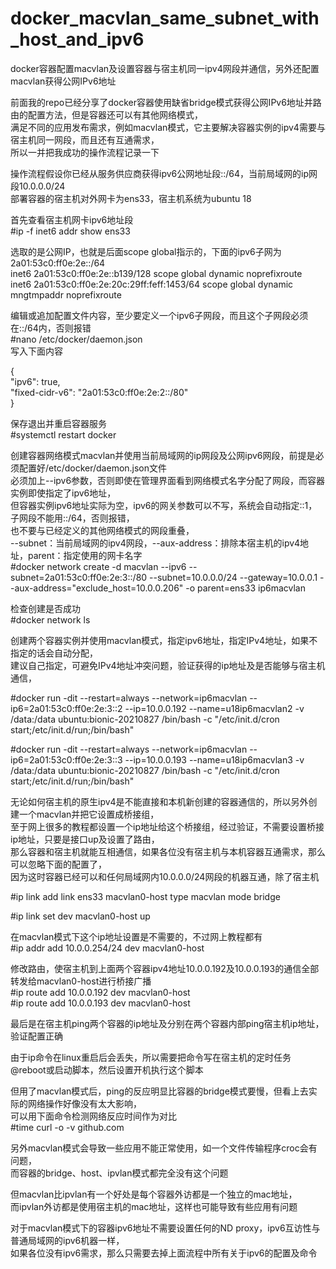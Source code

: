 # docker_macvlan_same_subnet_with_host_and_ipv6 
docker容器配置macvlan及设置容器与宿主机同一ipv4网段并通信，另外还配置macvlan获得公网IPv6地址 
  
前面我的repo已经分享了docker容器使用缺省bridge模式获得公网IPv6地址并路由的配置方法，但是容器还可以有其他网络模式，  
满足不同的应用发布需求，例如macvlan模式，它主要解决容器实例的ipv4需要与宿主机同一网段，而且还有互通需求，  
所以一并把我成功的操作流程记录一下  
  
操作流程假设你已经从服务供应商获得ipv6公网地址段::/64，当前局域网的ip网段10.0.0.0/24  
部署容器的宿主机对外网卡为ens33，宿主机系统为ubuntu 18  
  
首先查看宿主机网卡ipv6地址段  
#ip -f inet6 addr show ens33  
  
选取的是公网IP，也就是后面scope global指示的，下面的ipv6子网为2a01:53c0:ff0e:2e::/64  
inet6 2a01:53c0:ff0e:2e::b139/128 scope global dynamic noprefixroute  
inet6 2a01:53c0:ff0e:2e:20c:29ff:feff:1453/64 scope global dynamic mngtmpaddr noprefixroute  
  
编辑或追加配置文件内容，至少要定义一个ipv6子网段，而且这个子网段必须在::/64内，否则报错  
#nano /etc/docker/daemon.json  
写入下面内容  
  
{  
"ipv6": true,  
"fixed-cidr-v6": "2a01:53c0:ff0e:2e:2::/80"  
}  
  
保存退出并重启容器服务  
#systemctl restart docker  
  
创建容器网络模式macvlan并使用当前局域网的ip网段及公网ipv6网段，前提是必须配置好/etc/docker/daemon.json文件  
必须加上--ipv6参数，否则即使在管理界面看到网络模式名字分配了网段，而容器实例即使指定了ipv6地址，  
但容器实例ipv6地址实际为空，ipv6的网关参数可以不写，系统会自动指定::1，子网段不能用::/64，否则报错，  
也不要与已经定义的其他网络模式的网段重叠，  
--subnet：当前局域网的ipv4网段，--aux-address：排除本宿主机的ipv4地址，parent：指定使用的网卡名字  
#docker network create -d macvlan --ipv6 --subnet=2a01:53c0:ff0e:2e:3::/80 --subnet=10.0.0.0/24 --gateway=10.0.0.1 --aux-address="exclude_host=10.0.0.206" -o parent=ens33 ip6macvlan  
  
检查创建是否成功  
#docker network ls  
  
创建两个容器实例并使用macvlan模式，指定ipv6地址，指定IPv4地址，如果不指定的话会自动分配，  
建议自己指定，可避免IPv4地址冲突问题，验证获得的ip地址及是否能够与宿主机通信，  
  
#docker run -dit --restart=always --network=ip6macvlan --ip6=2a01:53c0:ff0e:2e:3::2 --ip=10.0.0.192 --name=u18ip6macvlan2 -v /data:/data ubuntu:bionic-20210827 /bin/bash -c "/etc/init.d/cron start;/etc/init.d/run;/bin/bash"  
  
#docker run -dit --restart=always --network=ip6macvlan --ip6=2a01:53c0:ff0e:2e:3::3 --ip=10.0.0.193 --name=u18ip6macvlan3 -v /data:/data ubuntu:bionic-20210827 /bin/bash -c "/etc/init.d/cron start;/etc/init.d/run;/bin/bash"  
  
  
无论如何宿主机的原生ipv4是不能直接和本机新创建的容器通信的，所以另外创建一个macvlan并把它设置成桥接组，  
至于网上很多的教程都设置一个ip地址给这个桥接组，经过验证，不需要设置桥接ip地址，只要是接口up及设置了路由，  
那么容器和宿主机就能互相通信，如果各位没有宿主机与本机容器互通需求，那么可以忽略下面的配置了，  
因为这时容器已经可以和任何局域网内10.0.0.0/24网段的机器互通，除了宿主机  
  
#ip link add link ens33 macvlan0-host type macvlan mode bridge  
  
#ip link set dev macvlan0-host up   
  
在macvlan模式下这个ip地址设置是不需要的，不过网上教程都有  
#ip addr add 10.0.0.254/24 dev macvlan0-host  
  
修改路由，使宿主机到上面两个容器ipv4地址10.0.0.192及10.0.0.193的通信全部转发给macvlan0-host进行桥接广播  
#ip route add 10.0.0.192 dev macvlan0-host  
#ip route add 10.0.0.193 dev macvlan0-host  
  
  
最后是在宿主机ping两个容器的ip地址及分别在两个容器内部ping宿主机ip地址，验证配置正确  
  
由于ip命令在linux重启后会丢失，所以需要把命令写在宿主机的定时任务@reboot或启动脚本，然后设置开机执行这个脚本  
  
但用了macvlan模式后，ping的反应明显比容器的bridge模式要慢，但看上去实际的网络操作好像没有太大影响，  
可以用下面命令检测网络反应时间作为对比  
#time curl -o -v github.com  
  
另外macvlan模式会导致一些应用不能正常使用，如一个文件传输程序croc会有问题，  
而容器的bridge、host、ipvlan模式都完全没有这个问题  
  
但macvlan比ipvlan有一个好处是每个容器外访都是一个独立的mac地址，  
而ipvlan外访都是使用宿主机的mac地址，这样也可能导致有些应用有问题  
  
对于macvlan模式下的容器ipv6地址不需要设置任何的ND proxy，ipv6互访性与普通局域网的ipv6机器一样，  
如果各位没有ipv6需求，那么只需要去掉上面流程中所有关于ipv6的配置及命令  
  

